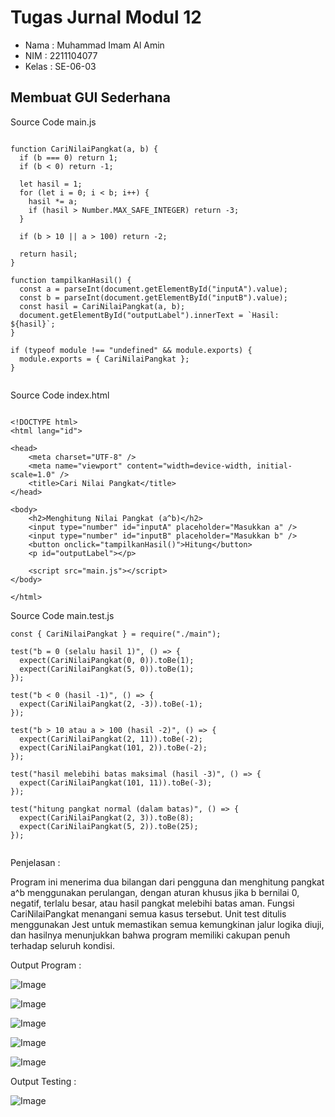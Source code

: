 # Tugas Jurnal Modul 12

- Nama : Muhammad Imam Al Amin
- NIM : 2211104077
- Kelas : SE-06-03

## Membuat GUI Sederhana

Source Code main.js

```

function CariNilaiPangkat(a, b) {
  if (b === 0) return 1;
  if (b < 0) return -1;

  let hasil = 1;
  for (let i = 0; i < b; i++) {
    hasil *= a;
    if (hasil > Number.MAX_SAFE_INTEGER) return -3;
  }

  if (b > 10 || a > 100) return -2;

  return hasil;
}

function tampilkanHasil() {
  const a = parseInt(document.getElementById("inputA").value);
  const b = parseInt(document.getElementById("inputB").value);
  const hasil = CariNilaiPangkat(a, b);
  document.getElementById("outputLabel").innerText = `Hasil: ${hasil}`;
}

if (typeof module !== "undefined" && module.exports) {
  module.exports = { CariNilaiPangkat };
}


```

Source Code index.html

```

<!DOCTYPE html>
<html lang="id">

<head>
    <meta charset="UTF-8" />
    <meta name="viewport" content="width=device-width, initial-scale=1.0" />
    <title>Cari Nilai Pangkat</title>
</head>

<body>
    <h2>Menghitung Nilai Pangkat (a^b)</h2>
    <input type="number" id="inputA" placeholder="Masukkan a" />
    <input type="number" id="inputB" placeholder="Masukkan b" />
    <button onclick="tampilkanHasil()">Hitung</button>
    <p id="outputLabel"></p>

    <script src="main.js"></script>
</body>

</html>

```

Source Code main.test.js

```
const { CariNilaiPangkat } = require("./main");

test("b = 0 (selalu hasil 1)", () => {
  expect(CariNilaiPangkat(0, 0)).toBe(1);
  expect(CariNilaiPangkat(5, 0)).toBe(1);
});

test("b < 0 (hasil -1)", () => {
  expect(CariNilaiPangkat(2, -3)).toBe(-1);
});

test("b > 10 atau a > 100 (hasil -2)", () => {
  expect(CariNilaiPangkat(2, 11)).toBe(-2);
  expect(CariNilaiPangkat(101, 2)).toBe(-2);
});

test("hasil melebihi batas maksimal (hasil -3)", () => {
  expect(CariNilaiPangkat(101, 11)).toBe(-3);
});

test("hitung pangkat normal (dalam batas)", () => {
  expect(CariNilaiPangkat(2, 3)).toBe(8);
  expect(CariNilaiPangkat(5, 2)).toBe(25);
});


```

Penjelasan :

Program ini menerima dua bilangan dari pengguna dan menghitung pangkat a^b menggunakan perulangan, dengan aturan khusus jika b bernilai 0, negatif, terlalu besar, atau hasil pangkat melebihi batas aman. Fungsi CariNilaiPangkat menangani semua kasus tersebut. Unit test ditulis menggunakan Jest untuk memastikan semua kemungkinan jalur logika diuji, dan hasilnya menunjukkan bahwa program memiliki cakupan penuh terhadap seluruh kondisi.

Output Program :

![Image](https://github.com/user-attachments/assets/40050d3a-7c55-4f22-888b-010521a1a07a)

![Image](https://github.com/user-attachments/assets/c5da030e-ee9e-49f5-99ab-9a94f94cb3b2)

![Image](https://github.com/user-attachments/assets/07968c2f-be8d-4e2d-9c1e-8200c5223ee7)

![Image](https://github.com/user-attachments/assets/14232d16-6e36-4c5f-8755-97ba6857181b)

![Image](https://github.com/user-attachments/assets/7092c191-cb89-4ba2-b4ba-2f9344069f6d)

Output Testing :

![Image](https://github.com/user-attachments/assets/7437ce46-f85d-4904-91a9-def2f9d502a8)
